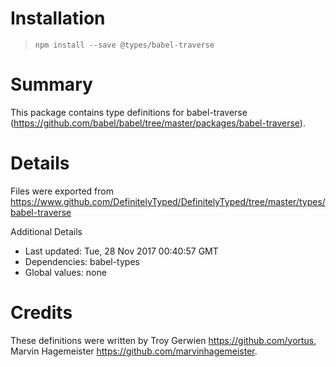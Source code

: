 # Installation
> `npm install --save @types/babel-traverse`

# Summary
This package contains type definitions for babel-traverse (https://github.com/babel/babel/tree/master/packages/babel-traverse).

# Details
Files were exported from https://www.github.com/DefinitelyTyped/DefinitelyTyped/tree/master/types/babel-traverse

Additional Details
 * Last updated: Tue, 28 Nov 2017 00:40:57 GMT
 * Dependencies: babel-types
 * Global values: none

# Credits
These definitions were written by Troy Gerwien <https://github.com/yortus>, Marvin Hagemeister <https://github.com/marvinhagemeister>.
